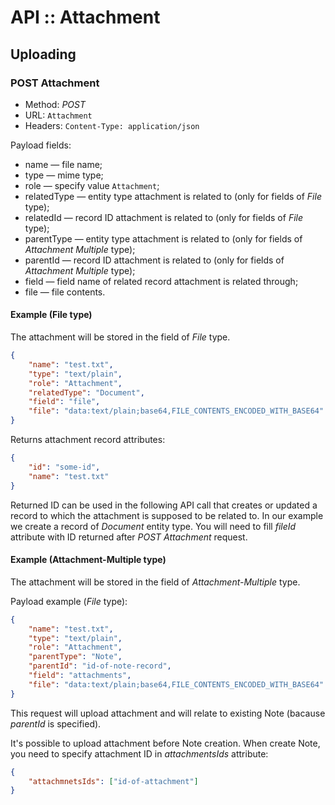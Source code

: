 # API :: Attachment

## Uploading

### POST Attachment

* Method: *POST*
* URL: `Attachment`
* Headers: `Content-Type: application/json`

Payload fields:

* name — file name;
* type — mime type;
* role — specify value `Attachment`;
* relatedType — entity type attachment is related to (only for fields of *File* type);
* relatedId — record ID attachment is related to (only for fields of *File* type);
* parentType — entity type attachment is related to (only for fields of *Attachment Multiple* type);
* parentId — record ID attachment is related to (only for fields of *Attachment Multiple* type);
* field — field name of related record attachment is related through;
* file — file contents.

#### Example (File type)

The attachment will be stored in the field of *File* type. 

```json
{
    "name": "test.txt",
    "type": "text/plain",
    "role": "Attachment",
    "relatedType": "Document",
    "field": "file",
    "file": "data:text/plain;base64,FILE_CONTENTS_ENCODED_WITH_BASE64"
}
```

Returns attachment record attributes:

```json
{
    "id": "some-id",
    "name": "test.txt"
}
```

Returned ID can be used in the following API call that creates or updated a record to which the attachment is supposed to be related to. In our example we create a record of *Document* entity type. You will need to fill *fileId* attribute with ID returned after *POST Attachment* request.


#### Example (Attachment-Multiple type)

The attachment will be stored in the field of *Attachment-Multiple* type. 


Payload example (*File* type):

```json
{
    "name": "test.txt",
    "type": "text/plain",
    "role": "Attachment",
    "parentType": "Note",
    "parentId": "id-of-note-record",
    "field": "attachments",
    "file": "data:text/plain;base64,FILE_CONTENTS_ENCODED_WITH_BASE64"
}
```

This request will upload attachment and will relate to existing Note (bacause *parentId* is specified).

It's possible to upload attachment before Note creation. When create Note, you need to specify attachment ID in *attachmentsIds* attribute:

```json
{
    "attachmnetsIds": ["id-of-attachment"]
}
```
